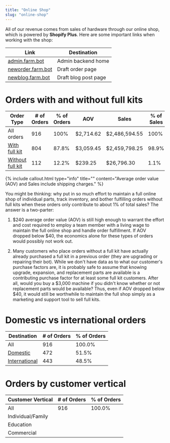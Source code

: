 ```yaml
---
title: "Online Shop"
slug: "online-shop"
---
```


All of our revenue comes from sales of hardware through our online shop, which is powered by **Shopify Plus**. Here are some important links when working with the shop:

|Link                          |Destination                   |
|------------------------------|------------------------------|
|[admin.farm.bot](https://farmbot.myshopify.com/admin)|Admin backend home
|[neworder.farm.bot](http://neworder.farm.bot)|Draft order page
|[newblog.farm.bot](http://newblog.farm.bot)|Draft blog post page


# Orders with and without full kits

|Order Type                    |# of Orders                   |% of Orders                   |AOV                           |Sales                         |% of Sales                    |
|------------------------------|------------------------------|------------------------------|------------------------------|------------------------------|------------------------------|
|All orders                    |916                           |100%                          |$2,714.62                     |$2,486,594.55                 |100%
|[With full kit](https://farmbot.myshopify.com/admin/reports/161644642)|804                           |87.8%                         |$3,059.45                     |$2,459,798.25                 |98.9%
|[Without full kit](https://farmbot.myshopify.com/admin/reports/161677410)|112                           |12.2%                         |$239.25                       |$26,796.30                    |1.1%



{%
include callout.html
type="info"
title=""
content="Average order value (AOV) and Sales include shipping charges."
%}

You might be thinking: why put in so much effort to maintain a full online shop of individual parts, track inventory, and bother fulfilling orders without full kits when these orders only contribute to about 1% of total sales? The answer is a two-parter:

1. $240 average order value (AOV) is still high enough to warrant the effort and cost required to employ a team member with a living wage to maintain the full online shop and handle order fulfillment. If AOV dropped below $40, the economics alone for these types of orders would possibly not work out.

2. Many customers who place orders without a full kit have actually already purchased a full kit in a previous order (they are upgrading or repairing their bot). While we don't have data as to what our customer's purchase factors are, it is probably safe to assume that knowing upgrade, expansion, and replacement parts are available is a contributing purchase factor for at least some full kit customers. After all, would you buy a $3,000 machine if you didn't know whether or not replacement parts would be available? Thus, even if AOV dropped below $40, it would still be worthwhile to maintain the full shop simply as a marketing and support tool to sell full kits.

# Domestic vs international orders

|Destination                   |# of Orders                   |% of Orders                   |
|------------------------------|------------------------------|------------------------------|
|All                           |916                           |100.0%
|[Domestic](https://farmbot.myshopify.com/admin/reports/161906786)|472                           |51.5%
|[International](https://farmbot.myshopify.com/admin/reports/161939554)|443                           |48.5%

# Orders by customer vertical

|Customer Vertical             |# of Orders                   |% of Orders                   |
|------------------------------|------------------------------|------------------------------|
|All                           |916                           |100.0%
|Individual/Family             |                              |
|Education                     |                              |
|Commercial                    |                              |




